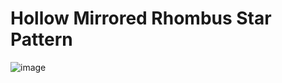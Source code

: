 # Hollow Mirrored Rhombus Star Pattern
![image](https://user-images.githubusercontent.com/75837613/135949002-bfe4bf82-24c9-4404-a5ab-4d8186528769.png)
